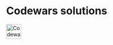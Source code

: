 # Codewars solutions
<a href="https://www.codewars.com/users/VoidSamurai">
    <img src="https://www.codewars.com/packs/assets/logo.61192cf7.svg" alt="Codewars" title="Codewars" width="40" height="40"/>  
 </a>
 
